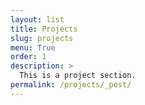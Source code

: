 ```yaml
---
layout: list
title: Projects
slug: projects
menu: True 
order: 1
description: >
  This is a project section.
permalink: /projects/_post/
---
```

